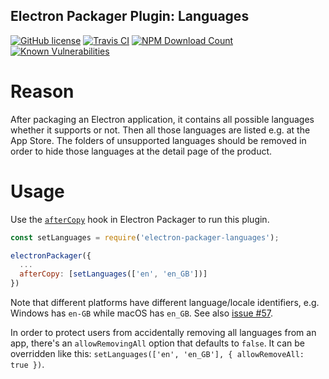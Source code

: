 Electron Packager Plugin: Languages
---------------------------
[![GitHub license](https://img.shields.io/github/license/barinali/electron-packager-languages.svg)](https://github.com/barinali/electron-packager-languages/blob/master/LICENSE)
[![Travis CI](https://img.shields.io/travis/barinali/electron-packager-languages.svg)](https://travis-ci.org/barinali/electron-packager-languages/)
[![NPM Download Count](https://img.shields.io/npm/dt/electron-packager-languages.svg)](https://www.npmjs.com/package/electron-packager-languages)
[![Known Vulnerabilities](https://snyk.io/test/github/barinali/electron-packager-languages/badge.svg?targetFile=package.json)](https://snyk.io/test/github/barinali/electron-packager-languages?targetFile=package.json)


# Reason

After packaging an Electron application, it contains all possible languages whether it supports or not. Then all those languages are listed e.g. at the App Store. The folders of unsupported languages should be removed in order to hide those languages at the detail page of the product.

# Usage

Use the [`afterCopy`](https://github.com/electron-userland/electron-packager/blob/master/docs/api.md#afterCopy) hook in Electron Packager to run this plugin.

```js
const setLanguages = require('electron-packager-languages');

electronPackager({
  ...
  afterCopy: [setLanguages(['en', 'en_GB'])]
})
```
Note that different platforms have different language/locale identifiers, e.g. Windows has `en-GB` while macOS has `en_GB`. See also [issue #57](https://github.com/barinali/electron-packager-languages/issues/57).

In order to protect users from accidentally removing all languages from an app, there's an `allowRemovingAll` option that defaults to `false`. It can be overridden like this: `setLanguages(['en', 'en_GB'], { allowRemoveAll: true })`.